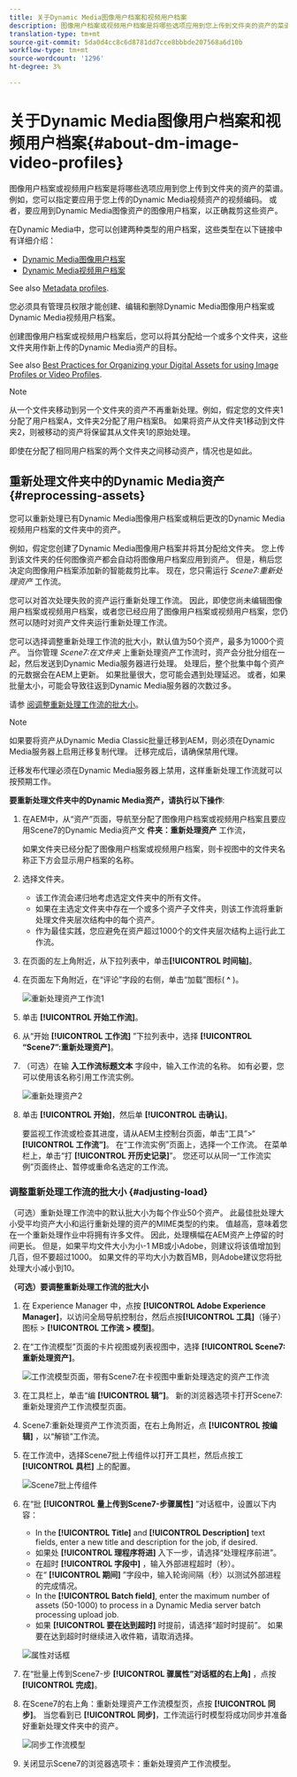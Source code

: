 ```yaml
---
title: 关于Dynamic Media图像用户档案和视频用户档案
description: 图像用户档案或视频用户档案是将哪些选项应用到您上传到文件夹的资产的菜谱。 例如，您可以指定要应用于您上传的Dynamic Media视频资产的视频编码。 或者，要应用到Dynamic Media图像资产的图像用户档案，以正确裁剪这些资产。
translation-type: tm+mt
source-git-commit: 5da0d4cc8c6d8781dd7cce8bbbde207568a6d10b
workflow-type: tm+mt
source-wordcount: '1296'
ht-degree: 3%

---
```



# 关于Dynamic Media图像用户档案和视频用户档案{#about-dm-image-video-profiles}

图像用户档案或视频用户档案是将哪些选项应用到您上传到文件夹的资产的菜谱。 例如，您可以指定要应用于您上传的Dynamic Media视频资产的视频编码。 或者，要应用到Dynamic Media图像资产的图像用户档案，以正确裁剪这些资产。

在Dynamic Media中，您可以创建两种类型的用户档案，这些类型在以下链接中有详细介绍：

* [Dynamic Media图像用户档案](/help/assets/dynamic-media/image-profiles.md)
* [Dynamic Media视频用户档案](/help/assets/dynamic-media/video-profiles.md)

See also [Metadata profiles](/help/assets/metadata-profiles.md).

您必须具有管理员权限才能创建、编辑和删除Dynamic Media图像用户档案或Dynamic Media视频用户档案。

创建图像用户档案或视频用户档案后，您可以将其分配给一个或多个文件夹，这些文件夹用作新上传的Dynamic Media资产的目标。

See also [Best Practices for Organizing your Digital Assets for using Image Profiles or Video Profiles](/help/assets/dynamic-media/best-practices-for-file-management.md).

>[!NOTE]
>
>从一个文件夹移动到另一个文件夹的资产不再重新处理。例如，假定您的文件夹1分配了用户档案A，文件夹2分配了用户档案B。 如果将资产从文件夹1移动到文件夹2，则被移动的资产将保留其从文件夹1的原始处理。
>
>即使在分配了相同用户档案的两个文件夹之间移动资产，情况也是如此。

## 重新处理文件夹中的Dynamic Media资产 {#reprocessing-assets}

您可以重新处理已有Dynamic Media图像用户档案或稍后更改的Dynamic Media视频用户档案的文件夹中的资产。

例如，假定您创建了Dynamic Media图像用户档案并将其分配给文件夹。 您上传到该文件夹的任何图像资产都会自动将图像用户档案应用到资产。 但是，稍后您决定向图像用户档案添加新的智能裁剪比率。 现在，您只需运行 *Scene7:重新处理资产* 工作流。

您可以对首次处理失败的资产运行重新处理工作流。 因此，即使您尚未编辑图像用户档案或视频用户档案，或者您已经应用了图像用户档案或视频用户档案，您仍然可以随时对资产文件夹运行重新处理工作流。

您可以选择调整重新处理工作流的批大小，默认值为50个资产，最多为1000个资产。 当你管理 _Scene7:在文件夹_ 上重新处理资产工作流时，资产会分批分组在一起，然后发送到Dynamic Media服务器进行处理。 处理后，整个批集中每个资产的元数据会在AEM上更新。 如果批量很大，您可能会遇到处理延迟。 或者，如果批量太小，可能会导致往返到Dynamic Media服务器的次数过多。

请参 [阅调整重新处理工作流的批大小](#adjusting-load)。

>[!NOTE]
>
>如果要将资产从Dynamic Media Classic批量迁移到AEM，则必须在Dynamic Media服务器上启用迁移复制代理。 迁移完成后，请确保禁用代理。
>
>迁移发布代理必须在Dynamic Media服务器上禁用，这样重新处理工作流就可以按预期工作。

<!-- LEAVE IN PLACE, MAY BE USED IN THE FUTURE

Batch size is the number of assets that are amalgamated into a single IPS (Dynamic Media’s Image Production System) job. When you run the Scene7: Reprocess Assets workflow, the job is triggered on IPS. The number of IPS jobs that are triggered is based on the total number of assets in the folder, divided by the batch size. For example, suppose you had a folder with 150 assets and a batch size of 50. In this case, three IPS jobs are triggered. The assets are updated when the entire batch size (50 in our example) is processed in IPS. The job then moves onto the next IPS job and so on until complete. If you increase the batch size, you may notice a longer delay with assets getting updated. 

-->

**要重新处理文件夹中的Dynamic Media资产，请执行以下操作**:
1. 在AEM中，从“资产”页面，导航至分配了图像用户档案或视频用户档案且要应用Scene7的Dynamic Media资产文 **件夹：重新处理资产** 工作流，

   如果文件夹已经分配了图像用户档案或视频用户档案，则卡视图中的文件夹名称正下方会显示用户档案的名称。

1. 选择文件夹。

   * 该工作流会递归地考虑选定文件夹中的所有文件。
   * 如果在主选定文件夹中存在一个或多个资产子文件夹，则该工作流将重新处理文件夹层次结构中的每个资产。
   * 作为最佳实践，您应避免在资产超过1000个的文件夹层次结构上运行此工作流。

1. 在页面的左上角附近，从下拉列表中，单击&#x200B;**[!UICONTROL 时间轴]**。
1. 在页面左下角附近，在“评论”字段的右侧，单击“加载”图标( **^** )。

   ![重新处理资产工作流1](/help/assets/dynamic-media/assets/reprocess-assets1.png)

1. 单击 **[!UICONTROL 开始工作流]**。
1. 从“开始 **[!UICONTROL 工作流]** ”下拉列表中，选择 **[!UICONTROL “Scene7”:重新处理资产]**。
1. （可选）在输 **入工作流标题文本** 字段中，输入工作流的名称。 如有必要，您可以使用该名称引用工作流实例。

   ![重新处理资产2](/help/assets/dynamic-media/assets/reprocess-assets2.png)

1. 单击 **[!UICONTROL 开始]**，然后单 **[!UICONTROL 击确认]**。

   要监视工作流或检查其进度，请从AEM主控制台页面，单击“工具”>“ **[!UICONTROL 工作流”]**。 在“工作流实例”页面上，选择一个工作流。 在菜单栏上，单击“打 **[!UICONTROL 开历史记录]**”。 您还可以从同一“工作流实例”页面终止、暂停或重命名选定的工作流。

### 调整重新处理工作流的批大小 {#adjusting-load}

（可选）重新处理工作流中的默认批大小为每个作业50个资产。 此最佳批处理大小受平均资产大小和运行重新处理的资产的MIME类型的约束。 值越高，意味着您在一个重新处理作业中将拥有许多文件。 因此，处理横幅在AEM资产上停留的时间更长。 但是，如果平均文件大小为小-1 MB或小Adobe，则建议将该值增加到几百，但不要超过1000。 如果文件的平均大小为数百MB，则Adobe建议您将批处理大小减小到10。

**（可选）要调整重新处理工作流的批大小**

1. 在 Experience Manager 中，点按 **[!UICONTROL Adobe Experience Manager]**，以访问全局导航控制台，然后点按&#x200B;**[!UICONTROL 工具]**（锤子）图标 > **[!UICONTROL 工作流 > 模型]**。
1. 在“工作流模型”页面的卡片视图或列表视图中，选择 **[!UICONTROL Scene7:重新处理资产]**。

   ![工作流模型页面，带有Scene7:在卡视图中重新处理选定的资产工作流](/help/assets/dynamic-media/assets/reprocess-assets7.png)

1. 在工具栏上，单击“编 **[!UICONTROL 辑”]**。 新的浏览器选项卡打开Scene7:重新处理资产工作流模型页面。
1. Scene7:重新处理资产工作流页面，在右上角附近，点 **[!UICONTROL 按编辑]** ，以“解锁”工作流。
1. 在工作流中，选择Scene7批上传组件以打开工具栏，然后点按工 **[!UICONTROL 具栏]** 上的配置。

   ![Scene7批上传组件](/help/assets/dynamic-media/assets/reprocess-assets8.png)

1. 在“批 **[!UICONTROL 量上传到Scene7-步骤属性]** ”对话框中，设置以下内容：
   * In the **[!UICONTROL Title]** and **[!UICONTROL Description]** text fields, enter a new title and description for the job, if desired.
   * 如果处 **[!UICONTROL 理程序将进]** 入下一步，请选择“处理程序前进”。
   * 在超时 **[!UICONTROL 字段中]** ，输入外部进程超时（秒）。
   * 在“ **[!UICONTROL 期间]** ”字段中，输入轮询间隔（秒）以测试外部进程的完成情况。
   * In the **[!UICONTROL Batch field]**, enter the maximum number of assets (50-1000) to process in a Dynamic Media server batch processing upload job.
   * 如果 **[!UICONTROL 要在达到超时]** 时提前，请选择“超时时提前”。 如果要在达到超时时继续进入收件箱，请取消选择。

   ![属性对话框](/help/assets/dynamic-media/assets/reprocess-assets3.png)

1. 在“批量上传到Scene7-步 **[!UICONTROL 骤属性”对话框的右上角]** ，点按 **[!UICONTROL 完成]**。

1. 在Scene7的右上角：重新处理资产工作流模型页，点按 **[!UICONTROL 同步]**。 当您看到已 **[!UICONTROL 同步]**，工作流运行时模型将成功同步并准备好重新处理文件夹中的资产。

   ![同步工作流模型](/help/assets/dynamic-media/assets/reprocess-assets1.png)

1. 关闭显示Scene7的浏览器选项卡：重新处理资产工作流模型。

<!-- MAY BE NEEDED IN THE FUTURE

1. Return to the browser tab that has the open Workflow Models page, then press **Esc** to exit the selection.
1. In the upper-left corner of the page, tap **[!UICONTROL Adobe Experience Manager]** to access the global navigation console, then tap the **[!UICONTROL Tools]** (hammer) icon > **[!UICONTROL General > CRXDE Lite]**.
1. In the folder tree on the left side of the CRXDE Lite page, navigate to the following location:

   `/conf/global/settings/workflow/models/scene7_reprocess_assets/jcr:content/flow/reprocess/metaData`

   ![CRXDE Lite](/help/security/assets/workflow-models9.png)

1. On the right side of the CRXDE Lite page, in the lower portion, enter the following name, type, and value in its respective field:
    * **[!UICONTROL Name]**: `reprocess-batch-size`
    * **[!UICONTROL Type]**: `Long`
    * **[!UICONTROL Value]**: enter a default value (50-1000) for the batch size
1. In the lower-right corner, tap **[!UICONTROL Add]**. The new property appears as the following:

    ![Saving the new property](/help/security/assets/workflow-models10.png)

1. On the menu bar of the CRXDE Lite page, tap **[!UICONTROL Save All]**.
1. In the upper-left corner of the page, tap **[!UICONTROL CRXDE Lite]** to return to the main AEM console
1. Repeat steps 1-7 to re-synchronize the new batch size to the Scene7: Reprocess Assets workflow model.

-->
